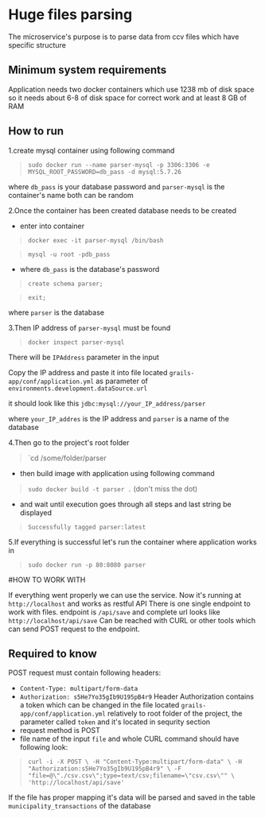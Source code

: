 # Huge files parsing
The microservice's purpose is to parse data from ccv files which have specific structure
## Minimum system requirements
Application needs two docker containers which use 1238 mb of disk space
so it needs about 6-8 of disk space for correct work and at least 8 GB of RAM

## How to run

1.create mysql container using following command

>```sudo docker run --name parser-mysql -p 3306:3306 -e MYSQL_ROOT_PASSWORD=db_pass -d mysql:5.7.26```
 
 where `db_pass` is your database password and `parser-mysql` is the container's name both can be random
 
 2.Once the container has been created database needs to be created
 - enter into container
 
> `docker exec -it parser-mysql /bin/bash`

> `mysql -u root -pdb_pass`
 
 - where `db_pass` is the database's password
 
 > `create schema parser;`
 
 > `exit;`
 
 where `parser` is the database 
 
 3.Then IP address of `parser-mysql` must be found
 > `docker inspect parser-mysql`
 
 There will be `IPAddress` parameter in the input
 
 Copy the IP address and paste it into file located `grails-app/conf/application.yml`
 as parameter of `environments.development.dataSource.url`
 
 it should look like this `jdbc:mysql://your_IP_address/parser`
 
 where `your_IP_addres` is the IP address and `parser` is a name of the database
 
 4.Then go to the project's root folder
 > `cd /some/folder/parser
 
 - then build image with application using following command
 > `sudo docker build -t parser .` (don't miss the dot)
 
 - and wait until execution goes through all steps and last string be displayed
 
 >   ```Successfully tagged parser:latest```
 
 5.If everything is successful let's run the container where application works in
 > `sudo docker run -p 80:8080 parser`
 
 #HOW TO WORK WITH
 
 If everything went properly we can use the service. Now it's running at `http://localhost` and works as restful API
 There is one single endpoint to work with files.
 endpoint is `/api/save` and complete url looks like `http://localhost/api/save`
 Can be reached with CURL or other tools which can send POST request to the endpoint.
 ## Required to know
 POST request must contain following headers:
 - `Content-Type: multipart/form-data`
 - `Authorization: s5He7Yo35gIb9U195pB4r9`
 Header Authorization contains a token which can be changed in the file located `grails-app/conf/application.yml` 
 relatively to root folder of the project, the parameter called `token` and it's located in sequrity section
 - request method is POST
 - file name of the input `file`
 and whole CURL command should have following look:
 > ``curl -i -X POST \
      -H "Content-Type:multipart/form-data" \
      -H "Authorization:s5He7Yo35gIb9U195pB4r9" \
      -F "file=@\"./csv.csv\";type=text/csv;filename=\"csv.csv\"" \
    'http://localhost/api/save'``
    
    
 If the file has proper mapping it's data will be parsed and saved in the table `municipality_transactions` of the 
 database
 